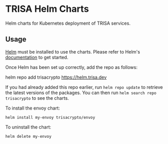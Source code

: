 # TRISA Helm Charts

Helm charts for Kubernetes deployment of TRISA services.

## Usage

[Helm](https://helm.sh) must be installed to use the charts.  Please refer to
Helm's [documentation](https://helm.sh/docs) to get started.

Once Helm has been set up correctly, add the repo as follows:

  helm repo add trisacrypto https://helm.trisa.dev

If you had already added this repo earlier, run `helm repo update` to retrieve
the latest versions of the packages.  You can then run `helm search repo
trisacrypto` to see the charts.

To install the envoy chart:

    helm install my-envoy trisacrypto/envoy

To uninstall the chart:

    helm delete my-envoy